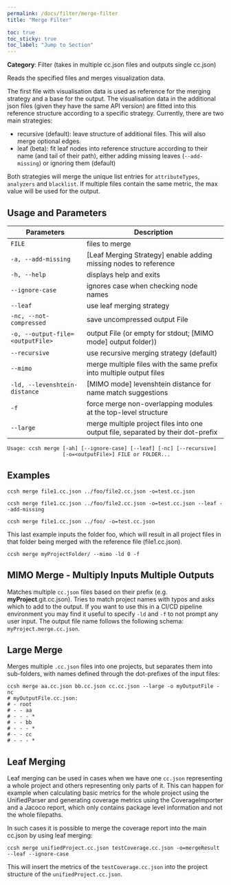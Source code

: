 ```yaml
---
permalink: /docs/filter/merge-filter
title: "Merge Filter"

toc: true
toc_sticky: true
toc_label: "Jump to Section"
---
```


**Category**: Filter (takes in multiple cc.json files and outputs single cc.json)

Reads the specified files and merges visualization data.

The first file with visualisation data is used as reference for the merging strategy and a base for the output. The visualisation data in the additional json files (given they have the same API version) are fitted into this reference structure according to a specific strategy. Currently, there are two main strategies:

- recursive (default): leave structure of additional files. This will also merge optional edges.
- leaf (beta): fit leaf nodes into reference structure according to their name (and tail of their path),
  either adding missing leaves (`--add-missing`) or ignoring them (default)

Both strategies will merge the unique list entries for `attributeTypes`, `analyzers` and `blacklist`. If multiple files contain the same metric, the max value will be used for the output.

## Usage and Parameters

| Parameters                       | Description                                                                      |
|----------------------------------|----------------------------------------------------------------------------------|
| `FILE`                           | files to merge                                                                   |
| `-a, --add-missing`              | [Leaf Merging Strategy] enable adding missing nodes to reference                 |
| `-h, --help`                     | displays help and exits                                                          |
| `--ignore-case`                  | ignores case when checking node names                                            |
| `--leaf`                         | use leaf merging strategy                                                        |
| `-nc, --not-compressed`          | save uncompressed output File                                                    |
| `-o, --output-file=<outputFile>` | output File (or empty for stdout; [MIMO mode] output folder))                    |
| `--recursive`                    | use recursive merging strategy (default)                                         |
| `--mimo`                         | merge multiple files with the same prefix into multiple output files             |
| `-ld, --levenshtein-distance`    | [MIMO mode] levenshtein distance for name match suggestions                      |
| `-f`                             | force merge non-overlapping modules at the top-level structure                   |
| `--large`                        | merge multiple project files into one output file, separated by their dot-prefix |

```
Usage: ccsh merge [-ah] [--ignore-case] [--leaf] [-nc] [--recursive]
                  [-o=<outputFile>] FILE or FOLDER...
```

## Examples

```
ccsh merge file1.cc.json ../foo/file2.cc.json -o=test.cc.json
```

```
ccsh merge file1.cc.json ../foo/file2.cc.json -o=test.cc.json --leaf --add-missing
```

```
ccsh merge file1.cc.json ../foo/ -o=test.cc.json
```

This last example inputs the folder foo, which will result in all project files in that folder being merged with the reference file (file1.cc.json).

```
ccsh merge myProjectFolder/ --mimo -ld 0 -f
```

## MIMO Merge - Multiply Inputs Multiple Outputs

Matches multiple `cc.json` files based on their prefix (e.g. **myProject**.git.cc.json). Tries to match project names with typos and asks which to add to the output.
If you want to use this in a CI/CD pipeline environment you may find it useful to specify `-ld` and `-f` to not prompt any user input.
The output file name follows the following schema: `myProject.merge.cc.json`.

## Large Merge

Merges multiple `.cc.json` files into one projects, but separates them into sub-folders, with names defined through the dot-prefixes of the input files:

```
ccsh merge aa.cc.json bb.cc.json cc.cc.json --large -o myOutputFile -nc
# myOutputFile.cc.json:
# - root
# - - aa
# - - - *
# - - bb
# - - - *
# - - cc
# - - - *
```

## Leaf Merging

Leaf merging can be used in cases when we have one `cc.json` representing a whole project and others representing only parts of it. This can happen for example when calculating basic metrics for the whole project using the UnifiedParser and generating coverage metrics using the CoverageImporter and a Jacoco report, which only contains package level information and not the whole filepaths.

In such cases it is possible to merge the coverage report into the main cc.json by using leaf merging:

```
ccsh merge unifiedProject.cc.json testCoverage.cc.json -o=mergeResult --leaf --ignore-case
```

This will insert the metrics of the `testCoverage.cc.json` into the project structure of the `unifiedProject.cc.json`.
